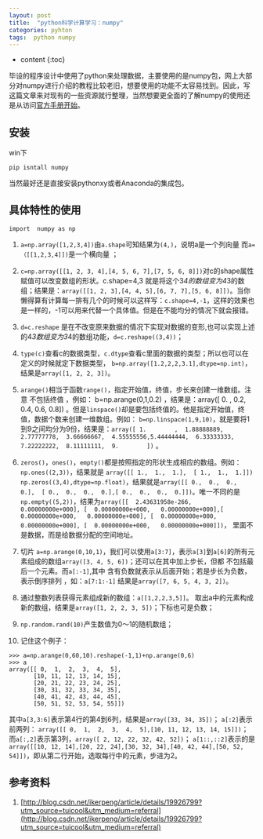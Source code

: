 ```yaml
---
layout: post
title:  "python科学计算学习：numpy"
categories: pyhton
tags:  python numpy
---
```


* content
{:toc}

毕设的程序设计中使用了python来处理数据，主要使用的是numpy包，网上大部分对numpy进行介绍的教程比较老旧，想要使用的功能不太容易找到。因此，写这篇文章来对现有的一些资源就行整理，当然想要更全面的了解numpy的使用还是从访问[官方手册开始](http://docs.scipy.org/doc/numpy-1.11.0/user/quickstart.html)。




## 安装
win下
```
pip isntall numpy
```

当然最好还是直接安装pythonxy或者Anaconda的集成包。

## 具体特性的使用
`import  numpy as np`

1. `a=np.array([1,2,3,4])`由`a.shape`可知结果为`(4,)`，说明a是一个列向量
而`a=（[[1,2,3,4]])`是一个横向量 ；

2. `c=np.array([[1, 2, 3, 4],[4, 5, 6, 7],[7, 5, 6, 8]])`对c的shape属性赋值可以改变数组的形状。c.shape=4,3 就是将这个3*4的数组变为4*3的数组；结果是：`array([[1, 2, 3],[4, 4, 5],[6, 7, 7],[5, 6, 8]])`。当你懒得算有计算每一排有几个的时候可以这样写：`c.shape=4,-1`，这样的效果也是一样的，-1可以用来代替一个具体值。但是在不能均分的情况下就会报错。

3. `d=c.reshape` 是在不改变原来数据的情况下实现对数据的变形,也可以实现上述的4*3数组变为3*4的数组功能，`d=c.reshape((3,4))`；

4. `type(c)`查看c的数据类型，`c.dtype`查看c里面的数据的类型；所以也可以在定义的时候就定下数据类型， `b=np.array([1.2,2,2,3.1],dtype=np.int)`，结果是`array([1, 2, 2, 3])`。

5. `arange()`相当于函数`range()`，指定开始值，终值，步长来创建一维数组。注意 不包括终值 ，例如： b=np.arange(0,1,0.2) ，结果是：array([ 0. ,  0.2,  0.4,  0.6,  0.8]) 。但是`linspace()`却是要包括终值的。他是指定开始值，终值，数据个数来创建一维数组。例如： `b=np.linspace(1,9,10)`，就是要将1到9之间均分为9份，结果是：`array([ 1.        ,  1.88888889,  2.77777778,  3.66666667,  4.55555556,5.44444444,  6.33333333,  7.22222222,  8.11111111,  9.        ])` 。

6. `zeros()`，`ones()`，`empty()`都是按照指定的形状生成相应的数组。例如： `np.ones((2,3))`，结果就是 `array([[ 1.,  1.,  1.],  [ 1.,  1.,  1.]])` `np.zeros((3,4),dtype=np.float)`，结果就是`array([[ 0.,  0.,  0.,  0.],  [ 0.,  0.,  0.,  0.],[ 0.,  0.,  0.,  0.]])`。唯一不同的是 `np.empty((5,2))`，结果为`array([[  2.43631958e-266,   0.00000000e+000], [  0.00000000e+000,   0.00000000e+000],[  0.00000000e+000,   0.00000000e+000], [  0.00000000e+000,   0.00000000e+000], [  0.00000000e+000,   0.00000000e+000]])`， 里面不是数据，而是给数据分配的空间地址。

7. 切片  `a=np.arange(0,10,1)`，我们可以使用`a[3:7]`，表示`a[3]`到`a[6]`的所有元素组成的数组`array([3, 4, 5, 6])`；还可以在其中加上步长，但都 不包括最后一个元素。而`a[:-1]`,其中 含有负数就表示从后面开始；若是步长为负数，表示倒序排列 ，如：`a[7:1:-1]`   结果是`array([7, 6, 5, 4, 3, 2])`。

8. 通过整数列表获得元素组成新的数组：`a[[1,2,2,3,5]]`。  取出a中的元素构成新的数组，结果是`array([1, 2, 2, 3, 5])`；下标也可是负数；

9. `np.random.rand(10)`产生数值为0～1的随机数组；

10. 记住这个例子：
```
>>> a=np.arange(0,60,10).reshape(-1,1)+np.arange(0,6)
>>> a
array([[ 0,  1,  2,  3,  4,  5],
       [10, 11, 12, 13, 14, 15],
       [20, 21, 22, 23, 24, 25],
       [30, 31, 32, 33, 34, 35],
       [40, 41, 42, 43, 44, 45],
       [50, 51, 52, 53, 54, 55]])

```
其中`a[3,3:6]`表示第4行的第4到6列，结果是`array([33, 34, 35])`； 
`a[:2]`表示前两列：
`array([[ 0,  1,  2,  3,  4,  5],[10, 11, 12, 13, 14, 15]])`；
而`a[:,2]`表示第3列，`array([ 2, 12, 22, 32, 42, 52])`；
`a[1::,::2]`表示的是
`array([[10, 12, 14],[20, 22, 24],[30, 32, 34],[40, 42, 44],[50, 52, 54]])`，即从第二行开始，选取每行中的元素，步进为2。

## 参考资料
1. [http://blog.csdn.net/ikerpeng/article/details/19926799?utm_source=tuicool&utm_medium=referral](http://blog.csdn.net/ikerpeng/article/details/19926799?utm_source=tuicool&utm_medium=referral)
